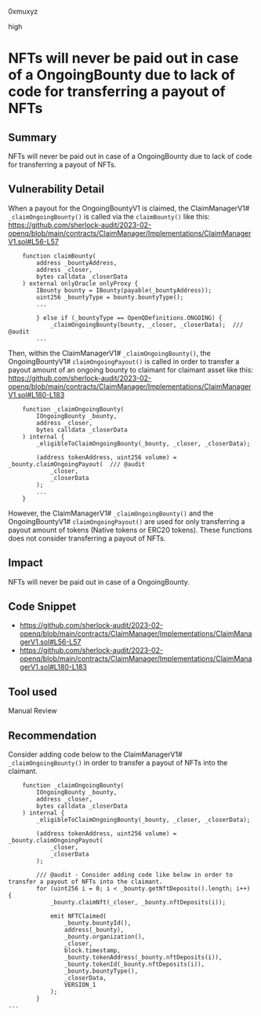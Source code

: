 0xmuxyz

high

# NFTs will never be paid out in case of a OngoingBounty due to lack of code for transferring a payout of NFTs

## Summary
NFTs will never be paid out in case of a OngoingBounty due to lack of code for transferring a payout of NFTs.

## Vulnerability Detail
When a payout for the OngoingBountyV1 is claimed, the ClaimManagerV1# `_claimOngoingBounty()` is called via the `claimBounty()` like this:
https://github.com/sherlock-audit/2023-02-openq/blob/main/contracts/ClaimManager/Implementations/ClaimManagerV1.sol#L56-L57
```solidity
    function claimBounty(
        address _bountyAddress,
        address _closer,
        bytes calldata _closerData
    ) external onlyOracle onlyProxy {
        IBounty bounty = IBounty(payable(_bountyAddress));
        uint256 _bountyType = bounty.bountyType();
        ...

        } else if (_bountyType == OpenQDefinitions.ONGOING) {
            _claimOngoingBounty(bounty, _closer, _closerData);  /// @audit
        ...
``` 


Then, within the ClaimManagerV1# `_claimOngoingBounty()`, 
the OngoingBountyV1# `claimOngoingPayout()` is called in order to transfer a payout amount of an ongoing bounty to claimant for claimant asset like this:
https://github.com/sherlock-audit/2023-02-openq/blob/main/contracts/ClaimManager/Implementations/ClaimManagerV1.sol#L180-L183
```solidity
    function _claimOngoingBounty(
        IOngoingBounty _bounty,
        address _closer,
        bytes calldata _closerData
    ) internal {
        _eligibleToClaimOngoingBounty(_bounty, _closer, _closerData);

        (address tokenAddress, uint256 volume) = _bounty.claimOngoingPayout(  /// @audit 
            _closer,
            _closerData
        );
        ...
    }
```
However, the ClaimManagerV1# `_claimOngoingBounty()` and the OngoingBountyV1# `claimOngoingPayout()` are used for only transferring a payout amount of tokens (Native tokens or ERC20 tokens). These functions does not consider transferring a payout of NFTs.

## Impact
NFTs will never be paid out in case of a OngoingBounty.

## Code Snippet
- https://github.com/sherlock-audit/2023-02-openq/blob/main/contracts/ClaimManager/Implementations/ClaimManagerV1.sol#L56-L57
- https://github.com/sherlock-audit/2023-02-openq/blob/main/contracts/ClaimManager/Implementations/ClaimManagerV1.sol#L180-L183


## Tool used
Manual Review

## Recommendation
Consider adding code below to the ClaimManagerV1# `_claimOngoingBounty()` in order to transfer a payout of NFTs into the claimant.
```solidity
    function _claimOngoingBounty(
        IOngoingBounty _bounty,
        address _closer,
        bytes calldata _closerData
    ) internal {
        _eligibleToClaimOngoingBounty(_bounty, _closer, _closerData);

        (address tokenAddress, uint256 volume) = _bounty.claimOngoingPayout(
            _closer,
            _closerData
        );

        /// @audit - Consider adding code like below in order to transfer a payout of NFTs into the claimant.
        for (uint256 i = 0; i < _bounty.getNftDeposits().length; i++) {
            _bounty.claimNft(_closer, _bounty.nftDeposits(i));

            emit NFTClaimed(
                _bounty.bountyId(),
                address(_bounty),
                _bounty.organization(),
                _closer,
                block.timestamp,
                _bounty.tokenAddress(_bounty.nftDeposits(i)),
                _bounty.tokenId(_bounty.nftDeposits(i)),
                _bounty.bountyType(),
                _closerData,
                VERSION_1
            );
        }
...
```



